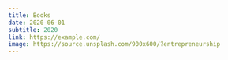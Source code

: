 ```yaml
---
title: Books
date: 2020-06-01
subtitle: 2020
link: https://example.com/
image: https://source.unsplash.com/900x600/?entrepreneurship
---
```

